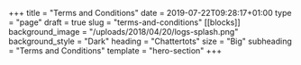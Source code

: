 +++
title = "Terms and Conditions"
date = 2019-07-22T09:28:17+01:00
type = "page"
draft = true
slug = "terms-and-conditions"
[[blocks]]
background_image = "/uploads/2018/04/20/logs-splash.png"
background_style = "Dark"
heading = "Chattertots"
size = "Big"
subheading = "Terms and Conditions"
template = "hero-section"
+++

